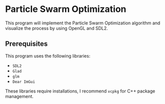 # Particle Swarm Optimization

This program will implement the Particle Swarm Optimization algorithm and visualize the process by using OpenGL and SDL2.

## Prerequisites
This program uses the following libraries:
* `SDL2`
* `Glad`
* `glm`
* `Dear ImGui`

These libraries require installations, I recommend `vcpkg` for C++ package management.